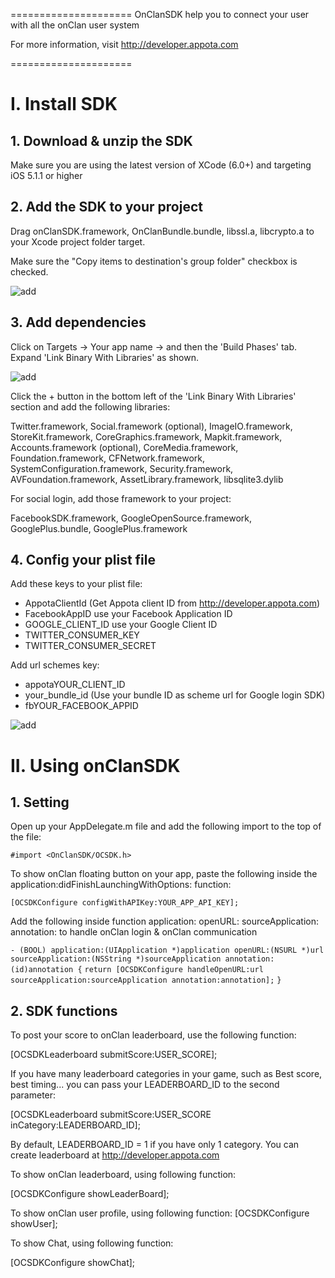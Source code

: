=====================
OnClanSDK help you to connect your user with all the onClan user system

For more information, visit http://developer.appota.com 

=====================

# I. Install SDK

## 1. Download & unzip the SDK

Make sure you are using the latest version of XCode (6.0+) and targeting iOS 5.1.1 or higher

## 2. Add the SDK to your project

Drag onClanSDK.framework, OnClanBundle.bundle, libssl.a, libcrypto.a to your Xcode project folder target.

Make sure the "Copy items to destination's group folder" checkbox is checked.

![add](https://github.com/appota/ios-onclan-sdk/blob/master/images/sc1.png)

## 3. Add dependencies

Click on Targets → Your app name → and then the 'Build Phases' tab.
Expand 'Link Binary With Libraries' as shown.

![add](https://github.com/appota/ios-onclan-sdk/blob/master/images/sc3.png)

Click the + button in the bottom left of the 'Link Binary With Libraries' section and add the following libraries:

Twitter.framework, 
Social.framework (optional), 
ImageIO.framework, 
StoreKit.framework, 
CoreGraphics.framework, 
Mapkit.framework, 
Accounts.framework (optional), 
CoreMedia.framework, 
Foundation.framework, 
CFNetwork.framework, 
SystemConfiguration.framework, 
Security.framework, 
AVFoundation.framework, 
AssetLibrary.framework, 
libsqlite3.dylib

For social login, add those framework to your project:

FacebookSDK.framework, 
GoogleOpenSource.framework, 
GooglePlus.bundle, 
GooglePlus.framework

## 4. Config your plist file
Add these keys to your plist file:

- AppotaClientId (Get Appota client ID from http://developer.appota.com) 
- FacebookAppID use your Facebook Application ID
- GOOGLE_CLIENT_ID use your Google Client ID
- TWITTER_CONSUMER_KEY
- TWITTER_CONSUMER_SECRET

Add url schemes key:

- appotaYOUR_CLIENT_ID											
- your_bundle_id (Use your bundle ID as scheme url for Google login SDK)
- fbYOUR_FACEBOOK_APPID

![add](https://github.com/appota/ios-onclan-sdk/blob/master/images/sc2.png)

# II. Using onClanSDK
## 1. Setting
Open up your AppDelegate.m file and add the following import to the top of the file:

`#import <OnClanSDK/OCSDK.h>`

To show onClan floating button on your app, paste the following inside the application:didFinishLaunchingWithOptions: function:

`[OCSDKConfigure configWithAPIKey:YOUR_APP_API_KEY];`

Add the following inside function application: openURL: sourceApplication: annotation: to handle onClan login & onClan communication

`- (BOOL) application:(UIApplication *)application openURL:(NSURL *)url sourceApplication:(NSString *)sourceApplication annotation:(id)annotation {`
`return [OCSDKConfigure handleOpenURL:url sourceApplication:sourceApplication annotation:annotation];`
`}`

## 2. SDK functions
To post your score to onClan leaderboard, use the following function:

[OCSDKLeaderboard submitScore:USER_SCORE];

If you have many leaderboard categories in your game, such as Best score, best timing... you can pass your LEADERBOARD_ID to the second parameter:

[OCSDKLeaderboard submitScore:USER_SCORE inCategory:LEADERBOARD_ID];

By default, LEADERBOARD_ID = 1 if you have only 1 category. You can create leaderboard at http://developer.appota.com

To show onClan leaderboard, using following function:

[OCSDKConfigure showLeaderBoard];

To show onClan user profile, using following function:
[OCSDKConfigure showUser];

To show Chat, using following function:

[OCSDKConfigure showChat];
